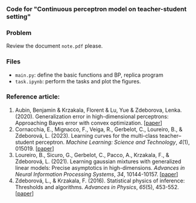 ### Code for "Continuous perceptron model on teacher-student setting"

### Problem

Review the document ```note.pdf``` please.

### Files

- ```main.py```: define the basic functions and BP, replica program
- ```task.ipynb```: perform the tasks and plot the figures.

### Reference article:

1. Aubin, Benjamin & Krzakala, Florent & Lu, Yue & Zdeborova, Lenka. (2020). Generalization error in high-dimensional perceptrons: Approaching Bayes error with convex optimization. [[paper](https://arxiv.org/abs/2006.06560)]
2. Cornacchia, E., Mignacco, F., Veiga, R., Gerbelot, C., Loureiro, B., & Zdeborová, L. (2023). Learning curves for the multi-class teacher–student perceptron. *Machine Learning: Science and Technology*, *4*(1), 015019. [[paper](https://arxiv.org/abs/2203.12094)]
3. Loureiro, B., Sicuro, G., Gerbelot, C., Pacco, A., Krzakala, F., & Zdeborová, L. (2021). Learning gaussian mixtures with generalized linear models: Precise asymptotics in high-dimensions. *Advances in Neural Information Processing Systems*, *34*, 10144-10157. [[paper](https://arxiv.org/abs/2106.03791)]
4. Zdeborová, L., & Krzakala, F. (2016). Statistical physics of inference: Thresholds and algorithms. *Advances in Physics*, *65*(5), 453-552. [[paper](https://arxiv.org/abs/1511.02476)]